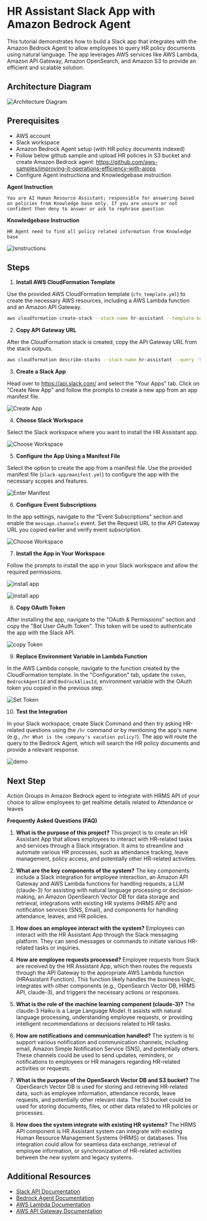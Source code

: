 # HR Assistant Slack App with Amazon Bedrock Agent

This tutorial demonstrates how to build a Slack app that integrates with the Amazon Bedrock Agent to allow employees to query HR policy documents using natural language. The app leverages AWS services like AWS Lambda, Amazon API Gateway, Amazon OpenSearch, and Amazon S3 to provide an efficient and scalable solution.

## Architecture Diagram

![Architecture Diagram](static/00_slackedrock.png)

## Prerequisites

- AWS account
- Slack workspace
- Amazon Bedrock Agent setup (with HR policy documents indexed)
- Follow below github sample and upload HR policies in S3 bucket and create Amazon Bedrock agent:
  https://github.com/aws-samples/improving-it-operations-efficiency-with-aiops
- Configure Agent instructiona and Knowledgebase instruction

**Agent Instruction**
```
You are AI Human Resource Assistant; responsible for answering based on policies from Knowledge base only. If you are unsure or not confident then deny to answer or ask to rephrase question 
```
**Knowledgebase Instruction**
```
HR Agent need to find all policy related information from Knowledge base
```
![Isnstructions](static/AgentInstruction.png)
## Steps

1. **Install AWS CloudFormation Template**

Use the provided AWS CloudFormation template (`cfn_template.yml`) to create the necessary AWS resources, including a AWS Lambda function and an Amazon API Gateway.

```bash
aws cloudformation create-stack --stack-name hr-assistant --template-body cloudformation-template/cfn_template.yml --parameters ParameterKey=SlackToken,ParameterValue=YOUR_SLACK_TOKEN
```

2. **Copy API Gateway URL**

After the CloudFormation stack is created, copy the API Gateway URL from the stack outputs.

```bash
aws cloudformation describe-stacks --stack-name hr-assistant --query 'Stacks[0].Outputs[?OutputKey==`ApiUrl`].OutputValue' --output text
```

3. **Create a Slack App**

Head over to https://api.slack.com/ and select the "Your Apps" tab. Click on "Create New App" and follow the prompts to create a new app from an app manifest file.

![Create App](static/10_createapp1.png)

4. **Choose Slack Workspace**

Select the Slack workspace where you want to install the HR Assistant app.

![Choose Workspace](static/20_chooseworkspace2.png)

5. **Configure the App Using a Manifest File**

Select the option to create the app from a manifest file. Use the provided manifest file (`slack-app/manifest.yml`) to configure the app with the necessary scopes and features.

![Enter Manifest](static/30_entermanifest3.png)

6. **Configure Event Subscriptions**

In the app settings, navigate to the "Event Subscriptions" section and enable the `message.channels` event. Set the Request URL to the API Gateway URL you copied earlier and verify event subscription.

![Choose Workspace](static/55_slacksubscription.png)


7. **Install the App in Your Workspace**

Follow the prompts to install the app in your Slack workspace and allow the required permissions.

![install app](static/40_installApp4.png)

![install app](static/50_allowaccess5.png)

8. **Copy OAuth Token**

After installing the app, navigate to the "OAuth & Permissions" section and copy the "Bot User OAuth Token". This token will be used to authenticate the app with the Slack API.

![copy Token](static/60_copytoken6.png)

9. **Replace Environment Variable in Lambda Function**

In the AWS Lambda console, navigate to the function created by the CloudFormation template. In the "Configuration" tab, update the `token`, `BedrockAgentId` and `BedrockAliasId`, environment variable with the OAuth token you copied in the previous step.

![Set Token](static/70_set_environment_variable.png)


10. **Test the Integration**

In your Slack workspace, create Slack Command and then try asking HR-related questions using the `/hr` command or by mentioning the app's name (e.g., `/hr What is the company's vacation policy?`). The app will route the query to the Bedrock Agent, which will search the HR policy documents and provide a relevant response.

![demo](static/demo7.png)

## Next Step

Action Groups in Amazon Bedrock agent to integrate with HRMS API of your choice to allow employees to get realtime details related to Attendance or leaves

**Frequently Asked Questions (FAQ)**

1. **What is the purpose of this project?**
   This project is to create an HR Assistant App that allows employees to interact with HR-related tasks and services through a Slack integration. It aims to streamline and automate various HR processes, such as attendance tracking, leave management, policy access, and potentially other HR-related activities.

2. **What are the key components of the system?**
   The key components include a Slack integration for employee interaction, an Amazon API Gateway and AWS Lambda functions for handling requests, a LLM (claude-3) for assisting with natural language processing or decision-making, an Amazon OpenSearch Vector DB for data storage and retrieval, integrations with existing HR systems (HRMS API) and notification services (SNS, Email), and components for handling attendance, leaves, and HR policies.

3. **How does an employee interact with the system?**
   Employees can interact with the HR Assistant App through the Slack messaging platform. They can send messages or commands to initiate various HR-related tasks or inquiries.

4. **How are employee requests processed?**
   Employee requests from Slack are received by the HR Assistant App, which then routes the requests through the API Gateway to the appropriate AWS Lambda function (HRAssistant Function). This function likely handles the business logic, integrates with other components (e.g., OpenSearch Vector DB, HRMS API, claude-3), and triggers the necessary actions or responses.

5. **What is the role of the machine learning component (claude-3)?**
   The claude-3 Haiku is a Large Language Model. It assists with natural language processing, understanding employee requests, or providing intelligent recommendations or decisions related to HR tasks.

6. **How are notifications and communication handled?**
   The system is to support various notification and communication channels, including email, Amazon Simple Notification Service (SNS), and potentially others. These channels could be used to send updates, reminders, or notifications to employees or HR managers regarding HR-related activities or requests.

7. **What is the purpose of the OpenSearch Vector DB and S3 bucket?**
   The OpenSearch Vector DB is used for storing and retrieving HR-related data, such as employee information, attendance records, leave requests, and potentially other relevant data. The S3 bucket could be used for storing documents, files, or other data related to HR policies or processes.

8. **How does the system integrate with existing HR systems?**
   The HRMS API component is HR Assistant system can integrate with existing Human Resource Management Systems (HRMS) or databases. This integration could allow for seamless data exchange, retrieval of employee information, or synchronization of HR-related activities between the new system and legacy systems.

## Additional Resources

- [Slack API Documentation](https://api.slack.com/docs)
- [Bedrock Agent Documentation](https://aws.amazon.com/bedrock/resources/)
- [AWS Lambda Documentation](https://docs.aws.amazon.com/lambda/latest/dg/welcome.html)
- [AWS API Gateway Documentation](https://docs.aws.amazon.com/apigateway/latest/developerguide/welcome.html)

